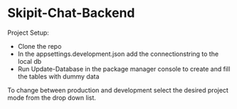 # Skipit-Chat-Backend

Project Setup:
 * Clone the repo
 * In the appsettings.development.json add the connectionstring to the local db
 * Run Update-Database in the package manager console to create and fill the tables with dummy data
 
To change between production and development select the desired project mode from the drop down list.

